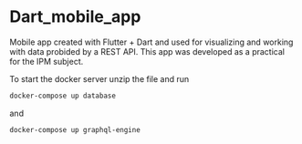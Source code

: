 # Dart_mobile_app
 Mobile app created with Flutter + Dart and used for visualizing and working with data probided by a REST API.
 This app was developed as a practical for the IPM subject.

To start the docker server unzip the file and run
```bash
docker-compose up database
```
and
```bash
docker-compose up graphql-engine
```
